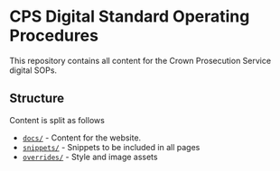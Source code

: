 # CPS Digital Standard Operating Procedures

This repository contains all content for the Crown Prosecution Service digital SOPs.

## Structure

Content is split as follows

* [`docs/`](./docs) - Content for the website.
* [`snippets/`](./snippets) - Snippets to be included in all pages
* [`overrides/`](./overrides) - Style and image assets
